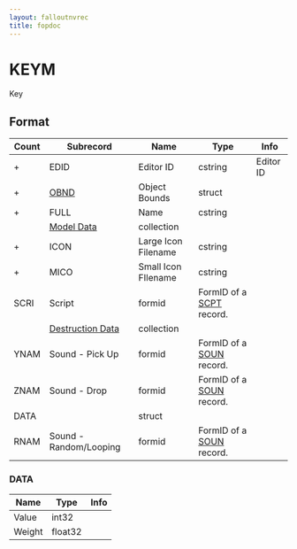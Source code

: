 ```yaml
---
layout: falloutnvrec
title: fopdoc
---
```

KEYM
====

Key

## Format

Count | Subrecord | Name | Type | Info
------|-------|------|------|-----
+ | EDID | Editor ID | cstring | Editor ID
+ | [OBND](Subrecords/OBND.html) | Object Bounds | struct |
+ | FULL | Name | cstring |
 | | [Model Data](Subrecords/Model.html) | collection |
+ | ICON | Large Icon Filename | cstring |
+ | MICO | Small Icon FIlename | cstring |
 | SCRI | Script | formid | FormID of a [SCPT](SCPT.html) record.
 | | [Destruction Data](Subrecords/Destruction.html) | collection |
 | YNAM | Sound - Pick Up | formid | FormID of a [SOUN](SOUN.html) record.
 | ZNAM | Sound - Drop | formid | FormID of a [SOUN](SOUN.html) record.
 | DATA | | struct |
 | RNAM | Sound - Random/Looping | formid | FormID of a [SOUN](SOUN.html) record.

### DATA

Name | Type | Info
-----|------|-----
Value | int32 |
Weight | float32 |

